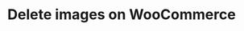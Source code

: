 ---
title: "Delete images on WooCommerce"
name: "channelmeta_woocommerce"
key: "delete_image_enabled"
description: "If set to true allows the deletion of images that S2S has created. If false images will not be deleted."
user_friendly_description: "Have the ability to deleted the product images on WooCommerce that Stock2Shop originally created."
default: "true"
values: []
tags: [channelmeta,woocommerce]
type: "meta"
process: "products"
headless: true
---